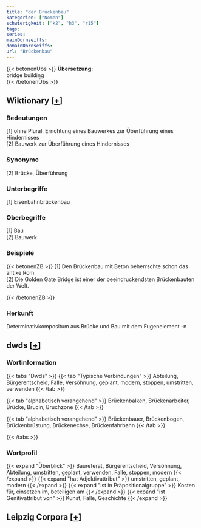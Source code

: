 ```yaml
---
title: "der Brückenbau"
kategorien: ["Nomen"]
schwierigkeit: ["k2", "h3", "r15"]
tags:
series:
mainDornseiffs:
domainDornseiffs:
url: "Brückenbau"
---
```


{{< betonenÜbs >}}
**Übersetzung:**  
bridge building  
{{< /betonenÜbs >}}

## Wiktionary [[+](https://de.wiktionary.org/wiki/Brückenbau)]

### Bedeutungen
[1] ohne Plural: Errichtung eines Bauwerkes zur Überführung eines Hindernisses  
[2] Bauwerk zur Überführung eines Hindernisses  

### Synonyme
[2] Brücke, Überführung  

### Unterbegriffe
[1] Eisenbahnbrückenbau  

### Oberbegriffe
[1] Bau  
[2] Bauwerk  

### Beispiele
{{< betonenZB >}}
[1] Den Brückenbau mit Beton beherrschte schon das antike Rom.  
[2] Die Golden Gate Bridge ist einer der beeindruckendsten Brückenbauten der Welt.  

{{< /betonenZB >}}
### Herkunft
Determinativkompositum aus Brücke und Bau mit dem Fugenelement -n  



## dwds [[+](https://www.dwds.de/wb/Brückenbau)]

### Wortinformation
{{< tabs "Dwds" >}}
{{< tab "Typische Verbindungen" >}}
Abteilung, Bürgerentscheid, Falle, Versöhnung, geplant, modern, stoppen, umstritten, verwenden
{{< /tab >}}

{{< tab "alphabetisch vorangehend" >}}
Brückenbalken, Brückenarbeiter, Brücke, Brucin, Bruchzone
{{< /tab >}}

{{< tab "alphabetisch vorangehend" >}}
Brückenbauer, Brückenbogen, Brückenbrüstung, Brückenechse, Brückenfahrbahn
{{< /tab >}}

{{< /tabs >}}

### Wortprofil
{{< expand "Überblick" >}} Baureferat, Bürgerentscheid, Versöhnung, Abteilung, umstritten, geplant, verwenden, Falle, stoppen, modern {{< /expand >}}
{{< expand "hat Adjektivattribut" >}} umstritten, geplant, modern {{< /expand >}}
{{< expand "ist in Präpositionalgruppe" >}} Kosten für, einsetzen im, beteiligen am {{< /expand >}}
{{< expand "ist Genitivattribut von" >}} Kunst, Falle, Geschichte {{< /expand >}}

## Leipzig Corpora [[+](https://corpora.uni-leipzig.de/en/res?word=Brückenbau&corpusId=deu_newscrawl-public_2018)]

